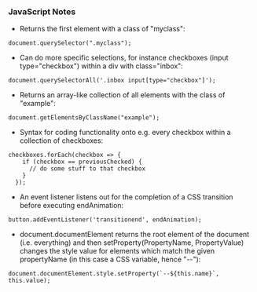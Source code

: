 ### JavaScript Notes

 - Returns the first element with a class of "myclass":
```
document.querySelector(".myclass");
```
 - Can do more specific selections, for instance checkboxes (input type="checkbox") within a div with class="inbox":
```
document.querySelectorAll('.inbox input[type="checkbox"]');
```
 - Returns an array-like collection of all elements with the class of "example":
```
document.getElementsByClassName("example");
```
 - Syntax for coding functionality onto e.g. every checkbox within a collection of checkboxes:
```
checkboxes.forEach(checkbox => {
    if (checkbox == previousChecked) {
      // do some stuff to that checkbox
    }
  });
```
 - An event listener listens out for the completion of a CSS transition before executing endAnimation:
```
button.addEventListener('transitionend', endAnimation);
```
 - document.documentElement returns the root element of the document (i.e. everything) and then setProperty(PropertyName, PropertyValue) changes the style value for elements which match the given propertyName (in this case a CSS variable, hence "--"):
```
document.documentElement.style.setProperty(`--${this.name}`, this.value);
```

